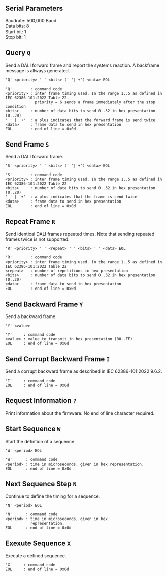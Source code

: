 ## Serial Parameters

Baudrate: 500,000 Baud \
Data bits: 8 \
Start bit: 1 \
Stop bit: 1 

## Query `Q`

Send a DALI forward frame and report the systems reaction. A backframe message is allways generated.

    'Q' <priority> ' ' <bits> (' '|'+') <data> EOL

    'Q'        : command code
    <priority> : inter frame timing used. In the range 1..5 as defined in IEC 62386-101:2022 Table 22. 
                 priority = 6 sends a frame immediately after the stop condition 
    <bits>     : number of data bits to send 0..32 in hex presentation (0..20)
    ' ' | '+'  : a plus indicates that the forward frame is send twice
    <data>     : frame data to send in hex presentation
    EOL        : end of line = 0x0d

## Send Frame `S`

Send a DALI forward frame.

    'S' <priority> ' ' <bits> (' '|'+') <data> EOL

    'S'        : command code
    <priority> : inter frame timing used. In the range 1..5 as defined in IEC 62386-101:2022 Table 22
    <bits>     : number of data bits to send 0..32 in hex presentation (0..20)
    ' ' | '+'  : a plus indicates that the frame is send twice
    <data>     : frame data to send in hex presentation
    EOL        : end of line = 0x0d

## Repeat Frame `R`

Send identical DALI frames repeated times. Note that sending repeated frames twice is not supported.

    'R' <priority> ' ' <repeat> ' ' <bits> ' ' <data> EOL

    'R'        : command code
    <priority> : inter frame timing used. In the range 1..5 as defined in IEC 62386-101:2022 Table 22
    <repeat>   : number of repetitions in hex presentation 
    <bits>     : number of data bits to send 0..32 in hex presentation (0..20)
    <data>     : frame data to send in hex presentation
    EOL        : end of line = 0x0d

## Send Backward Frame `Y`

Send a backward frame.

    'Y' <value>

    'Y'     : command code
    <value> : value to transmit in hex presentation (00..FF)
    EOL     : end of line = 0x0d

## Send Corrupt Backward Frame `I`

Send a corrupt backward frame as described in IEC 62386-101:2022 9.6.2. 

    'I'     : command code
    EOL     : end of line = 0x0d

## Request Information `?`

Print information about the firmware. No end of line character required.

## Start Sequence `W`

Start the defintion of a sequence.

    'W' <period> EOL

    'W'      : command code
    <period> : time in microseconds, given in hex representation.
    EOL      : end of line = 0x0d

## Next Sequence Step `N`

Continue to define the timing for a sequence.

    'N' <period> EOL

    'N'      : command code
    <period> : time in microseconds, given in hex 
               representation.
    EOL      : end of line = 0x0d

## Exexute Sequence `X`

Execute a defined sequence.

    'X'     : command code
    EOL     : end of line = 0x0d

